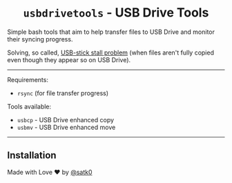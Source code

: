 <h1 align="center"> <code>usbdrivetools</code> - USB Drive Tools </h1>

Simple bash tools that aim to help transfer files to USB Drive and monitor their syncing progress. 

Solving, so called, [USB-stick stall problem](https://lwn.net/Articles/572911/) (when files aren't fully copied even though they appear so on USB Drive).

------------

Requirements:
- `rsync` (for file transfer progress)

Tools available:
- `usbcp` - USB Drive enhanced copy
- `usbmv` - USB Drive enhanced move

-----

## Installation

Made with Love ❤️ by [@satk0](https://github.com/satk0)

